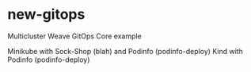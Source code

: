 # new-gitops

Multicluster Weave GitOps Core example

Minikube with Sock-Shop (blah) and Podinfo (podinfo-deploy)
Kind with Podinfo (podinfo-deploy)
